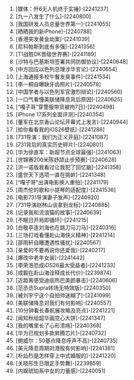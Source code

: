 
1. [媒体：歼6无人机终于实锤]-[2241237]
1. [九一八发生了什么]-[2240800]
1. [我国研发人员总量世界第一]-[2241055]
1. [晒晒我的新iPhone]-[2240788]
1. [香港突发黄金劫案]-[2241039]
1. [尼科帕斯到底有多强]-[2241356]
1. [T1战胜DK晋级世界赛]-[2241189]
1. [沙特与巴基斯坦签署共同防御协议]-[2240648]
1. [中方回应以色列总理涉华言论]-[2240654]
1. [上海通报多校午餐发臭事件]-[2241534]
1. [李一桐自曝缺牙齿照片]-[2240578]
1. [中国学者与以色列军官激烈辩论]-[2240560]
1. [一口气看懂美联储降息背后原因]-[2240625]
1. [“嘎子哥”穿警服带货被拘7日]-[2240498]
1. [iPhone 17系列全面评测]-[2240354]
1. [董军在北京香山论坛开幕式上发言]-[2240944]
1. [给你看看我的iOS26壁纸]-[2241288]
1. [731导演：我们为正义开庭]-[2241087]
1. [731背后的真实历史碎片]-[2240801]
1. [华为徐直军：新超节点全球最强]-[2241063]
1. [世锦赛200米陈妤颉止步预赛]-[2240628]
1. [洪一诺版我看过让我犯了回忆脑]-[2241358]
1. [盛世天下选项一直在挑衅]-[2241348]
1. [“嘎子哥”出演电影换人重拍]-[2241179]
1. [周杰伦的歌和小提琴的适配度]-[2241536]
1. [电影731导演妻子发声]-[2240920]
1. [731导演赵林山谈拿到龙标]-[2240885]
1. [记录我和流浪猫的故事]-[2240639]
1. [不眠日开局即循环]-[2241215]
1. [白敬亭连刘海也在跳刀马刀马]-[2240316]
1. [三场打戏看懂赴山海侠义精神]-[2241214]
1. [邵雨轩自曝遭遇性骚扰]-[2240567]
1. [亲爱的不要再说你还爱我]-[2240217]
1. [爆改中老年女装]-[2241442]
1. [李荣浩恐成iOS26最大受益者]-[2241233]
1. [成毅在赴山海诠释成长代价]-[2239874]
1. [近距离感受迪丽热巴美颜暴击]-[2240606]
1. [范丞丞Supra转场无特效版]-[2240350]
1. [被刘宇宁这个自拍帅迷糊了]-[2241099]
1. [美联储降息对我们有何影响]-[2240557]
1. [10分钟看长春航展攻略及亮点]-[2241221]
1. [闻知秋给韶华画空心大饼]-[2241347]
1. [我的嘴里长了心形溃疡]-[2240368]
1. [华为已规划多款昇腾芯片]-[2240732]
1. [鲍威尔：50基点降息呼声不高]-[2240735]
1. [美元降息周期对港股有何影响]-[2241381]
1. [朴灿烈是怎样穿上中式婚服的]-[2241220]
1. [关晓彤生日限定手势舞]-[2239859]
1. [内娱琥珀系中女的力量感]-[2240051]